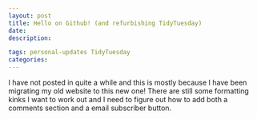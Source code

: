 ```yaml
---
layout: post
title: Hello on Github! (and refurbishing TidyTuesday)
date: 
description: 

tags: personal-updates TidyTuesday
categories:
---
```


I have not posted in quite a while and this is mostly because I have been migrating my old website to this new one! There are still some formatting kinks I want to work out and I need to figure out how to add both a comments section and a email subscriber button.
